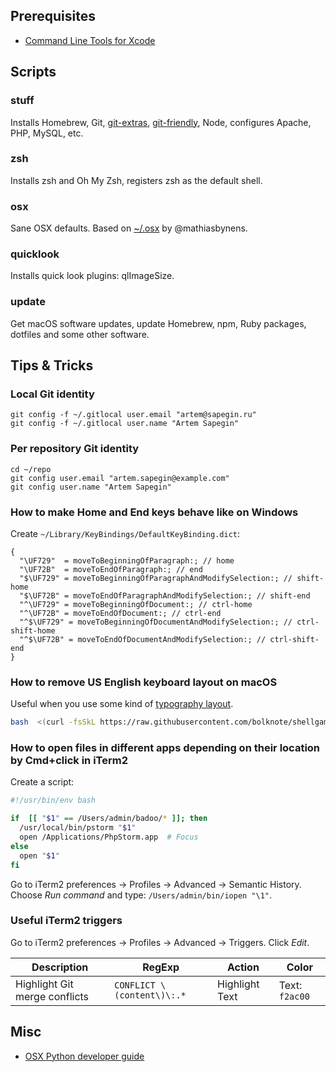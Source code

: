 ## Prerequisites

- [Command Line Tools for Xcode](https://developer.apple.com/downloads)

## Scripts

### stuff

Installs Homebrew, Git, [git-extras](https://github.com/tj/git-extras), [git-friendly](https://github.com/jamiew/git-friendly), Node, configures Apache, PHP, MySQL, etc.

### zsh

Installs zsh and Oh My Zsh, registers zsh as the default shell.

### osx

Sane OSX defaults. Based on [~/.osx](https://github.com/mathiasbynens/dotfiles/blob/master/.macos) by @mathiasbynens.

### quicklook

Installs quick look plugins: qlImageSize.

### update

Get macOS software updates, update Homebrew, npm, Ruby packages, dotfiles and some other software.

## Tips & Tricks

### Local Git identity

```
git config -f ~/.gitlocal user.email "artem@sapegin.ru"
git config -f ~/.gitlocal user.name "Artem Sapegin"
```

### Per repository Git identity

```
cd ~/repo
git config user.email "artem.sapegin@example.com"
git config user.name "Artem Sapegin"
```

### How to make Home and End keys behave like on Windows

Create `~/Library/KeyBindings/DefaultKeyBinding.dict`:

```
{
  "\UF729"  = moveToBeginningOfParagraph:; // home
  "\UF72B"  = moveToEndOfParagraph:; // end
  "$\UF729" = moveToBeginningOfParagraphAndModifySelection:; // shift-home
  "$\UF72B" = moveToEndOfParagraphAndModifySelection:; // shift-end
  "^\UF729" = moveToBeginningOfDocument:; // ctrl-home
  "^\UF72B" = moveToEndOfDocument:; // ctrl-end
  "^$\UF729" = moveToBeginningOfDocumentAndModifySelection:; // ctrl-shift-home
  "^$\UF72B" = moveToEndOfDocumentAndModifySelection:; // ctrl-shift-end
}
```

### How to remove US English keyboard layout on macOS

Useful when you use some kind of [typography layout](http://ilyabirman.ru/projects/typography-layout/).

```bash
bash  <(curl -fsSkL https://raw.githubusercontent.com/bolknote/shellgames/master/us_layout_remover.sh)
```

### How to open files in different apps depending on their location by Cmd+click in iTerm2

Create a script:

```bash
#!/usr/bin/env bash

if  [[ "$1" == /Users/admin/badoo/* ]]; then
  /usr/local/bin/pstorm "$1"
  open /Applications/PhpStorm.app  # Focus
else
  open "$1"
fi
```

Go to iTerm2 preferences → Profiles → Advanced → Semantic History. Choose _Run command_ and type: `/Users/admin/bin/iopen "\1"`.

### Useful iTerm2 triggers

Go to iTerm2 preferences → Profiles → Advanced → Triggers. Click _Edit_.

| Description                   | RegExp                     | Action         | Color          |
| ----------------------------- | -------------------------- | -------------- | -------------- |
| Highlight Git merge conflicts | `CONFLICT \(content\)\:.*` | Highlight Text | Text: `f2ac00` |

## Misc

- [OSX Python developer guide](https://gist.github.com/stefanfoulis/902296)

